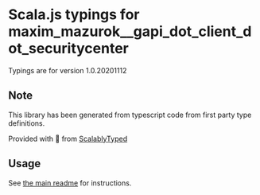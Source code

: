 
# Scala.js typings for maxim_mazurok__gapi_dot_client_dot_securitycenter

Typings are for version 1.0.20201112



## Note
This library has been generated from typescript code from first party type definitions.

Provided with :purple_heart: from [ScalablyTyped](https://github.com/oyvindberg/ScalablyTyped)

## Usage
See [the main readme](../../readme.md) for instructions.


